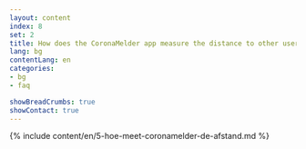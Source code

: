 ```yaml
---
layout: content
index: 8
set: 2
title: How does the CoronaMelder app measure the distance to other users of the app?
lang: bg
contentLang: en
categories:
- bg
- faq

showBreadCrumbs: true
showContact: true
---
```

{% include content/en/5-hoe-meet-coronamelder-de-afstand.md %}


